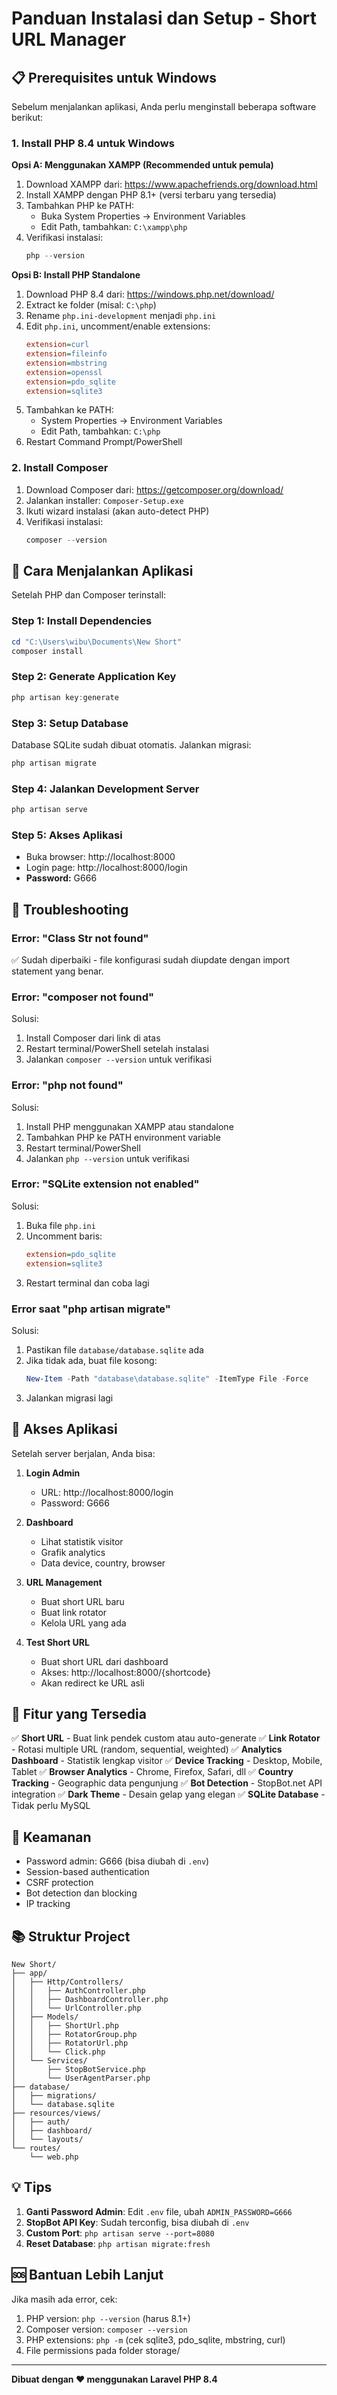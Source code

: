 # Panduan Instalasi dan Setup - Short URL Manager

## 📋 Prerequisites untuk Windows

Sebelum menjalankan aplikasi, Anda perlu menginstall beberapa software berikut:

### 1. Install PHP 8.4 untuk Windows

**Opsi A: Menggunakan XAMPP (Recommended untuk pemula)**

1. Download XAMPP dari: https://www.apachefriends.org/download.html
2. Install XAMPP dengan PHP 8.1+ (versi terbaru yang tersedia)
3. Tambahkan PHP ke PATH:
   - Buka System Properties → Environment Variables
   - Edit Path, tambahkan: `C:\xampp\php`
4. Verifikasi instalasi:
   ```powershell
   php --version
   ```

**Opsi B: Install PHP Standalone**

1. Download PHP 8.4 dari: https://windows.php.net/download/
2. Extract ke folder (misal: `C:\php`)
3. Rename `php.ini-development` menjadi `php.ini`
4. Edit `php.ini`, uncomment/enable extensions:
   ```ini
   extension=curl
   extension=fileinfo
   extension=mbstring
   extension=openssl
   extension=pdo_sqlite
   extension=sqlite3
   ```
5. Tambahkan ke PATH:
   - System Properties → Environment Variables
   - Edit Path, tambahkan: `C:\php`
6. Restart Command Prompt/PowerShell

### 2. Install Composer

1. Download Composer dari: https://getcomposer.org/download/
2. Jalankan installer: `Composer-Setup.exe`
3. Ikuti wizard instalasi (akan auto-detect PHP)
4. Verifikasi instalasi:
   ```powershell
   composer --version
   ```

## 🚀 Cara Menjalankan Aplikasi

Setelah PHP dan Composer terinstall:

### Step 1: Install Dependencies
```powershell
cd "C:\Users\wibu\Documents\New Short"
composer install
```

### Step 2: Generate Application Key
```powershell
php artisan key:generate
```

### Step 3: Setup Database
Database SQLite sudah dibuat otomatis. Jalankan migrasi:
```powershell
php artisan migrate
```

### Step 4: Jalankan Development Server
```powershell
php artisan serve
```

### Step 5: Akses Aplikasi
- Buka browser: http://localhost:8000
- Login page: http://localhost:8000/login
- **Password:** G666

## 🔧 Troubleshooting

### Error: "Class Str not found"
✅ Sudah diperbaiki - file konfigurasi sudah diupdate dengan import statement yang benar.

### Error: "composer not found"
Solusi:
1. Install Composer dari link di atas
2. Restart terminal/PowerShell setelah instalasi
3. Jalankan `composer --version` untuk verifikasi

### Error: "php not found"
Solusi:
1. Install PHP menggunakan XAMPP atau standalone
2. Tambahkan PHP ke PATH environment variable
3. Restart terminal/PowerShell
4. Jalankan `php --version` untuk verifikasi

### Error: "SQLite extension not enabled"
Solusi:
1. Buka file `php.ini`
2. Uncomment baris:
   ```ini
   extension=pdo_sqlite
   extension=sqlite3
   ```
3. Restart terminal dan coba lagi

### Error saat "php artisan migrate"
Solusi:
1. Pastikan file `database/database.sqlite` ada
2. Jika tidak ada, buat file kosong:
   ```powershell
   New-Item -Path "database\database.sqlite" -ItemType File -Force
   ```
3. Jalankan migrasi lagi

## 📱 Akses Aplikasi

Setelah server berjalan, Anda bisa:

1. **Login Admin**
   - URL: http://localhost:8000/login
   - Password: G666

2. **Dashboard**
   - Lihat statistik visitor
   - Grafik analytics
   - Data device, country, browser

3. **URL Management**
   - Buat short URL baru
   - Buat link rotator
   - Kelola URL yang ada

4. **Test Short URL**
   - Buat short URL dari dashboard
   - Akses: http://localhost:8000/{shortcode}
   - Akan redirect ke URL asli

## 🎯 Fitur yang Tersedia

✅ **Short URL** - Buat link pendek custom atau auto-generate
✅ **Link Rotator** - Rotasi multiple URL (random, sequential, weighted)
✅ **Analytics Dashboard** - Statistik lengkap visitor
✅ **Device Tracking** - Desktop, Mobile, Tablet
✅ **Browser Analytics** - Chrome, Firefox, Safari, dll
✅ **Country Tracking** - Geographic data pengunjung
✅ **Bot Detection** - StopBot.net API integration
✅ **Dark Theme** - Desain gelap yang elegan
✅ **SQLite Database** - Tidak perlu MySQL

## 🔐 Keamanan

- Password admin: G666 (bisa diubah di `.env`)
- Session-based authentication
- CSRF protection
- Bot detection dan blocking
- IP tracking

## 📚 Struktur Project

```
New Short/
├── app/
│   ├── Http/Controllers/
│   │   ├── AuthController.php
│   │   ├── DashboardController.php
│   │   └── UrlController.php
│   ├── Models/
│   │   ├── ShortUrl.php
│   │   ├── RotatorGroup.php
│   │   ├── RotatorUrl.php
│   │   └── Click.php
│   └── Services/
│       ├── StopBotService.php
│       └── UserAgentParser.php
├── database/
│   ├── migrations/
│   └── database.sqlite
├── resources/views/
│   ├── auth/
│   ├── dashboard/
│   └── layouts/
└── routes/
    └── web.php
```

## 💡 Tips

1. **Ganti Password Admin**: Edit `.env` file, ubah `ADMIN_PASSWORD=G666`
2. **StopBot API Key**: Sudah terconfig, bisa diubah di `.env`
3. **Custom Port**: `php artisan serve --port=8080`
4. **Reset Database**: `php artisan migrate:fresh`

## 🆘 Bantuan Lebih Lanjut

Jika masih ada error, cek:
1. PHP version: `php --version` (harus 8.1+)
2. Composer version: `composer --version`
3. PHP extensions: `php -m` (cek sqlite3, pdo_sqlite, mbstring, curl)
4. File permissions pada folder storage/

---

**Dibuat dengan ❤️ menggunakan Laravel PHP 8.4**